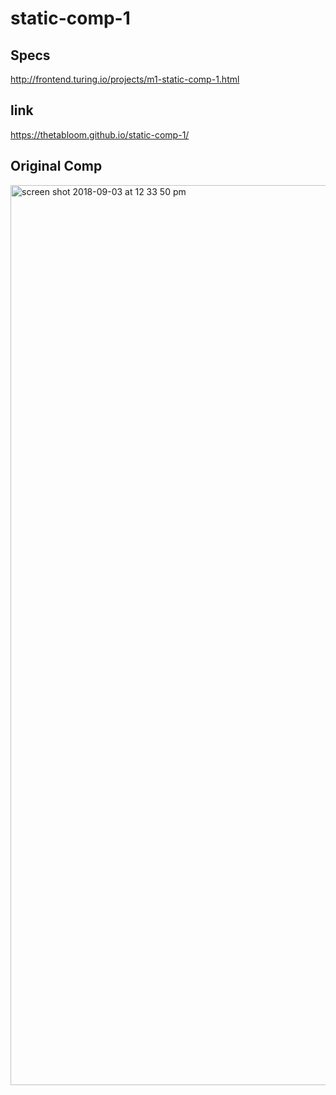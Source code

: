 # static-comp-1

## Specs
http://frontend.turing.io/projects/m1-static-comp-1.html

## link
https://thetabloom.github.io/static-comp-1/

## Original Comp

<img width="1440" alt="screen shot 2018-09-03 at 12 33 50 pm" src="https://user-images.githubusercontent.com/25753508/44998809-bf47fa80-af75-11e8-9877-07d379219b6a.png">


